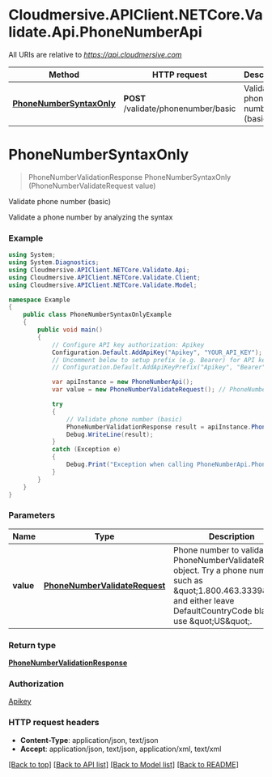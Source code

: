 # Cloudmersive.APIClient.NETCore.Validate.Api.PhoneNumberApi

All URIs are relative to *https://api.cloudmersive.com*

Method | HTTP request | Description
------------- | ------------- | -------------
[**PhoneNumberSyntaxOnly**](PhoneNumberApi.md#phonenumbersyntaxonly) | **POST** /validate/phonenumber/basic | Validate phone number (basic)


<a name="phonenumbersyntaxonly"></a>
# **PhoneNumberSyntaxOnly**
> PhoneNumberValidationResponse PhoneNumberSyntaxOnly (PhoneNumberValidateRequest value)

Validate phone number (basic)

Validate a phone number by analyzing the syntax

### Example
```csharp
using System;
using System.Diagnostics;
using Cloudmersive.APIClient.NETCore.Validate.Api;
using Cloudmersive.APIClient.NETCore.Validate.Client;
using Cloudmersive.APIClient.NETCore.Validate.Model;

namespace Example
{
    public class PhoneNumberSyntaxOnlyExample
    {
        public void main()
        {
            // Configure API key authorization: Apikey
            Configuration.Default.AddApiKey("Apikey", "YOUR_API_KEY");
            // Uncomment below to setup prefix (e.g. Bearer) for API key, if needed
            // Configuration.Default.AddApiKeyPrefix("Apikey", "Bearer");

            var apiInstance = new PhoneNumberApi();
            var value = new PhoneNumberValidateRequest(); // PhoneNumberValidateRequest | Phone number to validate in a PhoneNumberValidateRequest object.  Try a phone number such as \"1.800.463.3339\", and either leave DefaultCountryCode blank or use \"US\".

            try
            {
                // Validate phone number (basic)
                PhoneNumberValidationResponse result = apiInstance.PhoneNumberSyntaxOnly(value);
                Debug.WriteLine(result);
            }
            catch (Exception e)
            {
                Debug.Print("Exception when calling PhoneNumberApi.PhoneNumberSyntaxOnly: " + e.Message );
            }
        }
    }
}
```

### Parameters

Name | Type | Description  | Notes
------------- | ------------- | ------------- | -------------
 **value** | [**PhoneNumberValidateRequest**](PhoneNumberValidateRequest.md)| Phone number to validate in a PhoneNumberValidateRequest object.  Try a phone number such as \&quot;1.800.463.3339\&quot;, and either leave DefaultCountryCode blank or use \&quot;US\&quot;. | 

### Return type

[**PhoneNumberValidationResponse**](PhoneNumberValidationResponse.md)

### Authorization

[Apikey](../README.md#Apikey)

### HTTP request headers

 - **Content-Type**: application/json, text/json
 - **Accept**: application/json, text/json, application/xml, text/xml

[[Back to top]](#) [[Back to API list]](../README.md#documentation-for-api-endpoints) [[Back to Model list]](../README.md#documentation-for-models) [[Back to README]](../README.md)

